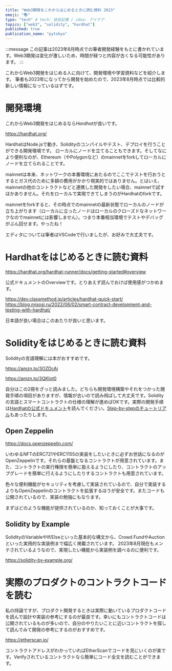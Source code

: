 ```yaml
---
title: "Web3開発をこれからはじめるときに読む資料 2023"
emoji: "📚"
type: "tech" # tech: 技術記事 / idea: アイデア
topics: ["web3", "solidity", "hardhat"]
published: true
publication_name: "pytokyo"
---
```

:::message
この記事は2023年8月時点での筆者開発経験をもとに書かれています。Web3開発は変化が激しいため、時間が経つと内容が古くなる可能性があります。
:::

これからWeb3開発をはじめる人に向けて、開発環境や学習資料などを紹介します。
筆者も2023年になってから開発を始めたので、2023年8月時点では比較的新しい情報になっているはずです。

# 開発環境

これからWeb3開発をはじめるなら*Hardhat*が良いです。

https://hardhat.org/

HardhatはNode.jsで動き、Solidityのコンパイルやテスト、デプロイを行うことができる開発環境です。
ローカルにノードを立てることもできます。そしてなにより便利なのが、Ethereum（やPolygonなど）のmainnetをforkしてローカルにノードを立てられることです。

mainnetは本来、ネットワークの本番環境にあたるのでここでテストを行おうとするとガス代のために多額の費用がかかり現実的ではありません。とはいえ、mainnetの他のコントラクトなどと連携した開発をしたい場合、mainnetで試すほかありません。それをローカルで実現できてしまうのがHardhatのforkです。

mainnetをforkすると、その時点でのmainnetの最新状態でローカルのノードが立ち上がります（ローカルに立ったノードはローカルのクローズドなネットワークなのでmainnetには影響しません）。つまり本番相当環境でテストやデバッグがぶん回せます。やったね！

エディタについては筆者はVSCodeで行いましたが、お好みで大丈夫です。

# Hardhatをはじめるときに読む資料

https://hardhat.org/hardhat-runner/docs/getting-started#overview

公式ドキュメントのOverviewです。とりあえず読んでおけば使用感がつかめます。

https://dev.classmethod.jp/articles/hardhat-quick-start/
https://blog.misosi.ru/2022/06/02/smart-contract-development-and-testing-with-hardhat/

日本語が良い場合はこのあたりが良いと思います。

# Solidityをはじめるときに読む資料

Solidityの言語理解には本がおすすめです。

https://amzn.to/3OZDcAi

https://amzn.to/3QKIot0

自分はこの2冊をざっと読みました。どちらも開発環境構築やそれをつかった開発手順の項目がありますが、情報が古いので読み飛ばして大丈夫です。Solidityの言語とスマートコントラクトの仕様の理解が進めばOKです。実際の開発手順は[Hardhatの公式ドキュメント](https://hardhat.org/hardhat-runner/docs/getting-started#overview)を読んでください。[Step-by-stepのチュートリアル](https://hardhat.org/tutorial)もあったりします。

## Open Zeppelin

https://docs.openzeppelin.com/

いわゆるNFTのERC721やERC1155の実装をしたいときに必ずお世話になるのがOpenZeppelinです。それらの基盤となるコントラクトが用意されています。また、コントラクトの実行権限を簡単に扱えるようにしたり、コントラクトのアップグレードを簡単に行えるようにしたりするコントラクトも用意されています。

色々な便利機能がセキュリティを考慮して実装されているので、自分で実装するよりもOpenZeppelinのコントラクトを拡張するほうが安全です。またコードも公開されているので、実装の勉強にもなります。

まずはどのような機能が提供されているのか、知っておくことが大事です。

## Solidity by Example

SolidityのVariableやIf/Elseといった基本的な構文から、Crowd FundやAuctionといった実用的な実装例まで幅広く掲載されています。
2023年8月現在もメンテされているようなので、実現したい機能から実装例を調べるのに便利です。

https://solidity-by-example.org/


# 実際のプロダクトのコントラクトコードを読む

私の持論ですが、プロダクト開発するときは実際に動いているプロダクトコードを読んで設計や実装の参考にするのが最良です。幸いにもコントラクトコードは公開されているものが多いので、自分のやりたいことに近いコントラクトを探して読んでみて開発の参考にするのがおすすめです。

https://etherscan.io/

コントラクトアドレスがわかっていればEtherScanでコードを見にいくのが楽です。Verifyされているコントラクトなら簡単にコード全文を読むことができます。
